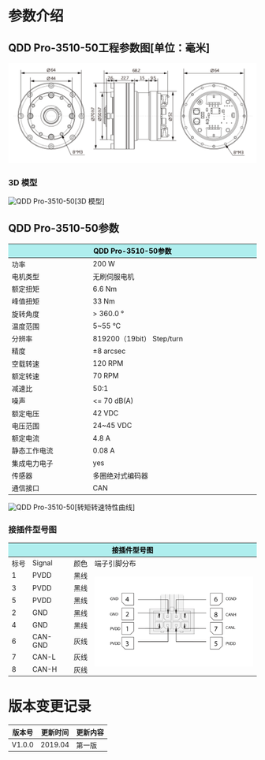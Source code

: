 # 参数介绍 
## QDD Pro-3510-50工程参数图[单位：毫米]
![QDD Pro-3510-50](  ../img/Qddpro_3510三视图.png   )
### 3D 模型
![QDD Pro-3510-50](   )[3D 模型]




## QDD Pro-3510-50参数
<table class="tableizer-table">
<thead><tr class="tableizer-firstrow"><th colspan="2" style="background: PaleTurquoise; color: black;width:800px">QDD Pro-3510-50参数</th></tr></thead><tbody><tr><td>功率</td><td>200 W</td></tr><tr><td>电机类型</td><td>无刷伺服电机</td></tr><tr><td>额定扭矩</td><td>6.6 Nm</td></tr><tr><td>峰值扭矩</td><td>33 Nm</td></tr><tr><td>旋转角度</td><td>> 360.0 °</td></tr><tr><td>温度范围</td><td>5~55 °C</td></tr><tr><td>分辨率</td><td>819200（19bit） Step/turn</td></tr><tr><td>精度</td><td>±8 arcsec</td></tr><tr><td>空载转速</td><td>120 RPM</td></tr><tr><td>额定转速</td><td>70 RPM</td></tr><tr><td>减速比</td><td>50:1</td></tr><tr><td>噪声</td><td><= 70 dB(A)</td></tr><tr><td>额定电压</td><td>42 VDC</td></tr><tr><td>电压范围</td><td>24~45 VDC</td></tr><tr><td>额定电流</td><td>4.8 A</td></tr><tr><td>静态工作电流</td><td>0.08 A</td></tr><tr><td>集成电力电子</td><td>yes</td></tr><tr><td>传感器</td><td>多圈绝对式编码器</td></tr><tr><td>通信接口</td><td>CAN</td></tr></tbody></table>


![QDD Pro-3510-50](   )[转矩转速特性曲线]


### 接插件型号图
<table class="tableizer-table">
<thead><tr class="tableizer-firstrow"><th colspan="4" style="background: PaleTurquoise; color: black;width:800px">接插件型号图</th></tr></thead><tbody><tr><td>标号</td><td>Signal</td><td>颜色</td><td >端子引脚分布</td></tr><tr><td>1</td><td>PVDD</td><td>黑线</td><td rowspan="9"><img src="../img/配线2-2.png" style="width:450px"></td></tr><tr><td>3</td><td>PVDD</td><td>黑线</td></tr><tr><td>5</td><td>PVDD</td><td>黑线</td></tr><tr><td>2</td><td>GND</td><td>黑线</td></tr><tr><td>4</td><td>GND</td><td>黑线</td></tr><tr><td>6</td><td>CAN-GND</td><td>灰线</td></tr><tr><td>7</td><td>CAN-L</td><td>灰线</td></tr><tr><td>8</td><td>CAN-H</td><td>灰线</td></tr></tbody></table>
</tbody></table>

# 版本变更记录


版本号| 更新时间 | 更新内容
---|---|---
V1.0.0 | 2019.04| 第一版
